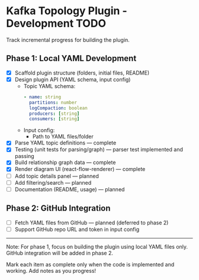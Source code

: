 # Kafka Topology Plugin - Development TODO

Track incremental progress for building the plugin.


## Phase 1: Local YAML Development
- [x] Scaffold plugin structure (folders, initial files, README)
- [x] Design plugin API (YAML schema, input config)
  - Topic YAML schema:
    ```yaml
    - name: string
      partitions: number
      logCompaction: boolean
      producers: [string]
      consumers: [string]
    ```
  - Input config:
    - Path to YAML files/folder
- [x] Parse YAML topic definitions — complete
- [x] Testing (unit tests for parsing/graph) — parser test implemented and passing
- [x] Build relationship graph data — complete
- [x] Render diagram UI (react-flow-renderer) — complete
- [ ] Add topic details panel — planned
- [ ] Add filtering/search — planned
- [ ] Documentation (README, usage) — planned

## Phase 2: GitHub Integration
- [ ] Fetch YAML files from GitHub — planned (deferred to phase 2)
- [ ] Support GitHub repo URL and token in input config

---

Note: For phase 1, focus on building the plugin using local YAML files only. GitHub integration will be added in phase 2.

Mark each item as complete only when the code is implemented and working. Add notes as you progress!